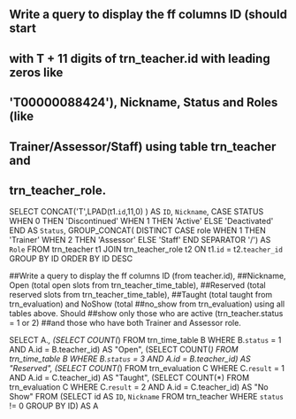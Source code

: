 ## Write a query to display the ff columns ID (should start
## with T + 11 digits of trn_teacher.id with leading zeros like
## 'T00000088424'), Nickname, Status and Roles (like
## Trainer/Assessor/Staff) using table trn_teacher and
## trn_teacher_role.

SELECT 
	CONCAT('T',LPAD(t1.`id`,11,0) ) AS `ID`,
	`Nickname`,
	CASE STATUS
		WHEN 0 THEN 'Discontinued' 
		WHEN 1 THEN 'Active' 
	ELSE 'Deactivated' 
	END
	AS `Status`,
	GROUP_CONCAT(
	DISTINCT 
	CASE role
		WHEN 1 THEN 'Trainer' 
		WHEN 2 THEN 'Assessor' 
	ELSE 'Staff' 
	END SEPARATOR '/') 
	AS `Role`
FROM trn_teacher t1 JOIN trn_teacher_role t2 ON t1.`id` = t2.`teacher_id` GROUP BY ID ORDER BY ID DESC

##Write a query to display the ff columns ID (from teacher.id),
##Nickname, Open (total open slots from trn_teacher_time_table),
##Reserved (total reserved slots from trn_teacher_time_table),
##Taught (total taught from trn_evaluation) and NoShow (total
##no_show from trn_evaluation) using all tables above. Should
##show only those who are active (trn_teacher.status = 1 or 2)
##and those who have both Trainer and Assessor role.

SELECT A.*,
	(SELECT COUNT(*) FROM trn_time_table B WHERE  B.`status` = 1 AND A.id = B.teacher_id) AS "Open",
	(SELECT COUNT(*) FROM trn_time_table B WHERE  B.`status` = 3 AND A.id = B.teacher_id) AS "Reserved",
	(SELECT COUNT(*) FROM trn_evaluation C WHERE  C.`result` = 1 AND A.id = C.teacher_id) AS "Taught",
	(SELECT COUNT(*) FROM trn_evaluation C WHERE  C.`result` = 2 AND A.id = C.teacher_id) AS "No Show"
FROM
	(SELECT id AS `ID`, `Nickname` FROM trn_teacher WHERE `status` != 0 GROUP BY ID) AS A